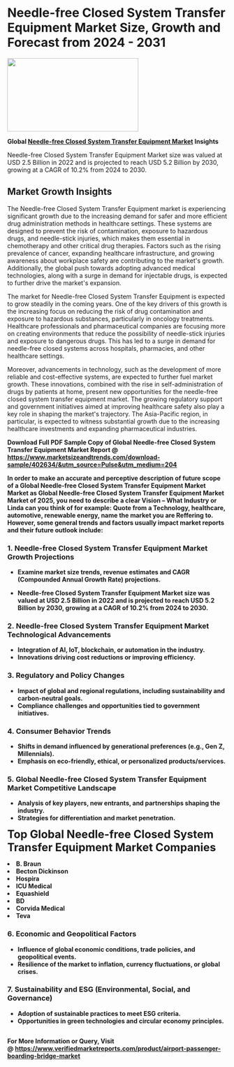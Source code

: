 <H1>Needle-free Closed System Transfer Equipment Market Size, Growth and Forecast from 2024 - 2031</H1><img class="aligncenter size-medium wp-image-584254" src="https://thirdeyenews.in/wp-content/uploads/2024/09/Global-Market-Research-300x168.jpeg" alt="" width="300" height="168" /><p><strong>Global&nbsp;<a href="https://www.marketsizeandtrends.com/download-sample/402634/&amp;utm_source=Pulse&amp;utm_medium=204">Needle-free Closed System Transfer Equipment Market</a> Insights</strong></p><p>Needle-free Closed System Transfer Equipment Market size was valued at USD 2.5 Billion in 2022 and is projected to reach USD 5.2 Billion by 2030, growing at a CAGR of 10.2% from 2024 to 2030.</p><p><h2>Market Growth Insights</h2> <p>The Needle-free Closed System Transfer Equipment market is experiencing significant growth due to the increasing demand for safer and more efficient drug administration methods in healthcare settings. These systems are designed to prevent the risk of contamination, exposure to hazardous drugs, and needle-stick injuries, which makes them essential in chemotherapy and other critical drug therapies. Factors such as the rising prevalence of cancer, expanding healthcare infrastructure, and growing awareness about workplace safety are contributing to the market's growth. Additionally, the global push towards adopting advanced medical technologies, along with a surge in demand for injectable drugs, is expected to further drive the market's expansion.</p> <p><strong></strong></p> <p>The market for Needle-free Closed System Transfer Equipment is expected to grow steadily in the coming years. One of the key drivers of this growth is the increasing focus on reducing the risk of drug contamination and exposure to hazardous substances, particularly in oncology treatments. Healthcare professionals and pharmaceutical companies are focusing more on creating environments that reduce the possibility of needle-stick injuries and exposure to dangerous drugs. This has led to a surge in demand for needle-free closed systems across hospitals, pharmacies, and other healthcare settings.</p> <p>Moreover, advancements in technology, such as the development of more reliable and cost-effective systems, are expected to further fuel market growth. These innovations, combined with the rise in self-administration of drugs by patients at home, present new opportunities for the needle-free closed system transfer equipment market. The growing regulatory support and government initiatives aimed at improving healthcare safety also play a key role in shaping the market's trajectory. The Asia-Pacific region, in particular, is expected to witness substantial growth due to the increasing healthcare investments and expanding pharmaceutical industries.</p> <p><strong></p><p><span class=""><strong>Download Full PDF Sample Copy of Global Needle-free Closed System Transfer Equipment Market Report</strong> @ <a href="https://www.marketsizeandtrends.com/download-sample/402634/&amp;utm_source=Pulse&amp;utm_medium=204" target="_blank">https://www.marketsizeandtrends.com/download-sample/402634/&amp;utm_source=Pulse&amp;utm_medium=204</a></span></p><p>In order to make an accurate and perceptive description of future scope of a Global&nbsp;Needle-free Closed System Transfer Equipment Market Market as Global&nbsp;Needle-free Closed System Transfer Equipment Market Market of 2025, you need to describe a clear Vision &ndash; What Industry or Linda can you think of for example: Quote from a Technology, healthcare, automotive, renewable energy, name the market you are Reffering to. However, some general trends and factors usually impact market reports and their future outlook include:</p><h3>1.&nbsp;<strong>Needle-free Closed System Transfer Equipment Market Growth Projections</strong></h3><ul><li>Examine market size trends, revenue estimates and CAGR (Compounded Annual Growth Rate) projections.</li><li><p>Needle-free Closed System Transfer Equipment Market size was valued at USD 2.5 Billion in 2022 and is projected to reach USD 5.2 Billion by 2030, growing at a CAGR of 10.2% from 2024 to 2030.</p></li></ul><h3>2.&nbsp;<strong>Needle-free Closed System Transfer Equipment Market Technological Advancements</strong></h3><ul><li>Integration of AI, IoT, blockchain, or automation in the industry.</li><li>Innovations driving cost reductions or improving efficiency.</li></ul><h3>3.&nbsp;<strong>Regulatory and Policy Changes</strong></h3><ul><li>Impact of global and regional regulations, including sustainability and carbon-neutral goals.</li><li>Compliance challenges and opportunities tied to government initiatives.</li></ul><h3>4.&nbsp;<strong>Consumer Behavior Trends</strong></h3><ul><li>Shifts in demand influenced by generational preferences (e.g., Gen Z, Millennials).</li><li>Emphasis on eco-friendly, ethical, or personalized products/services.</li></ul><h3>5.&nbsp;<strong>Global Needle-free Closed System Transfer Equipment Market Competitive Landscape</strong></h3><ul><li>Analysis of key players, new entrants, and partnerships shaping the industry.</li><li>Strategies for differentiation and market penetration.</li></ul><p data-pm-slice="1 1 []"><span style="color: inherit; font-family: inherit; font-size: 25px;">Top Global Needle-free Closed System Transfer Equipment Market Companies</span></p><div class="" data-test-id=""><p><li>B. Braun</li><li> Becton Dickinson</li><li> Hospira</li><li> ICU Medical</li><li> Equashield</li><li> BD</li><li> Corvida Medical</li><li> Teva</li></p></div><h3>6.&nbsp;<strong>Economic and Geopolitical Factors</strong></h3><ul><li>Influence of global economic conditions, trade policies, and geopolitical events.</li><li>Resilience of the market to inflation, currency fluctuations, or global crises.</li></ul><h3>7.&nbsp;<strong>Sustainability and ESG (Environmental, Social, and Governance)</strong></h3><ul><li>Adoption of sustainable practices to meet ESG criteria.</li><li>Opportunities in green technologies and circular economy principles.</li></ul><h2><strong style="font-size: 14px;">For More Information or Query, Visit @&nbsp;</strong><a style="background-color: #ffffff; font-size: 14px;" href="https://www.marketsizeandtrends.com/report/needle-free-closed-system-transfer-equipment-market/" target="_blank">https://www.verifiedmarketreports.com/product/airport-passenger-boarding-bridge-market</a></h2>
